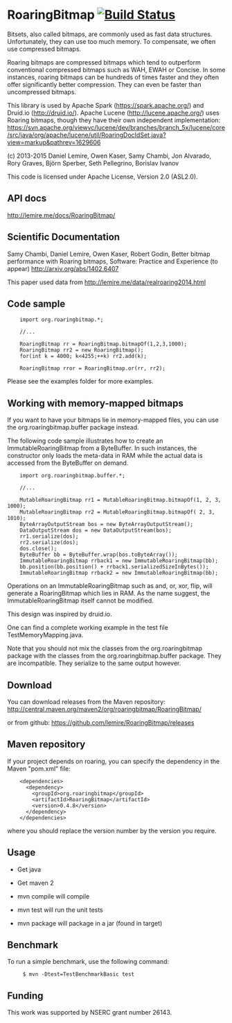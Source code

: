 RoaringBitmap [![Build Status](https://travis-ci.org/lemire/RoaringBitmap.png)](https://travis-ci.org/lemire/RoaringBitmap)
=============

Bitsets, also called bitmaps, are commonly used as fast data structures.
Unfortunately, they can use too much memory. To compensate, we often use
compressed bitmaps.

Roaring bitmaps are compressed bitmaps which tend to outperform conventional
compressed bitmaps such as WAH, EWAH or Concise. In some instances, roaring bitmaps can
be hundreds of times faster and they often offer significantly better compression.
They can even be faster than uncompressed bitmaps.

This library is used by Apache Spark (https://spark.apache.org/) and 
Druid.io (http://druid.io/). Apache Lucene (http://lucene.apache.org/) uses  Roaring bitmaps, though they have their own independent implementation: https://svn.apache.org/viewvc/lucene/dev/branches/branch_5x/lucene/core/src/java/org/apache/lucene/util/RoaringDocIdSet.java?view=markup&pathrev=1629606


(c) 2013-2015 Daniel Lemire, Owen Kaser, Samy Chambi, Jon Alvarado, Rory Graves, Björn Sperber, Seth Pellegrino, Borislav Ivanov


This code is licensed under Apache License, Version 2.0 (ASL2.0). 


API docs
---------

http://lemire.me/docs/RoaringBitmap/

Scientific Documentation
--------------------------

Samy Chambi, Daniel Lemire, Owen Kaser, Robert Godin,
Better bitmap performance with Roaring bitmaps,
Software: Practice and Experience (to appear)
http://arxiv.org/abs/1402.6407

This paper used data from http://lemire.me/data/realroaring2014.html


Code sample
-------------

        
        import org.roaringbitmap.*;
        
        //...
        
        RoaringBitmap rr = RoaringBitmap.bitmapOf(1,2,3,1000);
        RoaringBitmap rr2 = new RoaringBitmap();
        for(int k = 4000; k<4255;++k) rr2.add(k);
        
        RoaringBitmap rror = RoaringBitmap.or(rr, rr2);

Please see the examples folder for more examples.

Working with memory-mapped bitmaps
---------------------------------------

If you want to have your bitmaps lie in memory-mapped files, you can
use the org.roaringbitmap.buffer package instead. 
        
The following code sample illustrates how to create an ImmutableRoaringBitmap
from a ByteBuffer. In such instances, the constructor only loads the meta-data
in RAM while the actual data is accessed from the ByteBuffer on demand.

        import org.roaringbitmap.buffer.*;
        
        //...
        
        MutableRoaringBitmap rr1 = MutableRoaringBitmap.bitmapOf(1, 2, 3, 1000);
        MutableRoaringBitmap rr2 = MutableRoaringBitmap.bitmapOf( 2, 3, 1010);
        ByteArrayOutputStream bos = new ByteArrayOutputStream();
        DataOutputStream dos = new DataOutputStream(bos);
        rr1.serialize(dos);
        rr2.serialize(dos);
        dos.close();
        ByteBuffer bb = ByteBuffer.wrap(bos.toByteArray());
        ImmutableRoaringBitmap rrback1 = new ImmutableRoaringBitmap(bb);
        bb.position(bb.position() + rrback1.serializedSizeInBytes());
        ImmutableRoaringBitmap rrback2 = new ImmutableRoaringBitmap(bb);
         
Operations on an ImmutableRoaringBitmap such as and, or, xor, flip, will
generate a RoaringBitmap which lies in RAM. As the name suggest, the 
ImmutableRoaringBitmap itself cannot be modified.

This design was inspired by druid.io.

One can find a complete working example in the test file TestMemoryMapping.java.

Note that you should not mix the classes from the org.roaringbitmap package with the classes
from the org.roaringbitmap.buffer package. They are incompatible. They serialize to the same output however.

Download
---------

You can download releases from the Maven repository:
http://central.maven.org/maven2/org/roaringbitmap/RoaringBitmap/

or from github:
https://github.com/lemire/RoaringBitmap/releases

Maven repository
----------------
If your project depends on roaring, you  can  specify the dependency in the Maven "pom.xml" file:

        <dependencies>
          <dependency>
            <groupId>org.roaringbitmap</groupId>
            <artifactId>RoaringBitmap</artifactId>
            <version>0.4.8</version>
          </dependency>
        </dependencies>

where you should replace the version number by the version you require.

Usage
------

* Get java
* Get maven 2

* mvn compile will compile
* mvn test will run the unit tests
* mvn package will package in a jar (found in target)

Benchmark
-----------

To run a simple benchmark, use the following command:

         $ mvn -Dtest=TestBenchmarkBasic test

Funding 
----------

This work was supported by NSERC grant number 26143.
